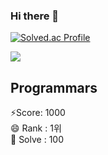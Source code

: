 ### Hi there 👋

<!--
**seon1112/seon1112** is a ✨ _special_ ✨ repository because its `README.md` (this file) appears on your GitHub profile.

Here are some ideas to get you started:

- 🔭 I’m currently working on ...
- 🌱 I’m currently learning ...
- 👯 I’m looking to collaborate on ...
- 🤔 I’m looking for help with ...
- 💬 Ask me about ...
- 📫 How to reach me: ...
- 😄 Pronouns: ...
- ⚡ Fun fact: ...
-->
[![Solved.ac Profile](http://mazassumnida.wtf/api/v2/generate_badge?boj=vosej2241)](https://solved.ac/vosej2241/)

<picture>
  <source
    srcset="https://github-readme-stats.vercel.app/api?username=anuraghazra&show_icons=true&theme=dark"
    media="(prefers-color-scheme: dark)"
  />
  <source
    srcset="https://github-readme-stats.vercel.app/api?username=anuraghazra&show_icons=true"
    media="(prefers-color-scheme: light), (prefers-color-scheme: no-preference)"
  />
  <img src="https://github-readme-stats.vercel.app/api?username=anuraghazra&show_icons=true" />
</picture>

<body>
<h2>Programmars</h2>

<div class="info-container">
  <div class="info-item">
    <span class="info-text">⚡Score:   1000</span>
  </div>
  
  <div class="info-item">
    <span class="info-text">😄 Rank :   1위</span>
  </div>
  
  <div class="info-item">
    <span class="info-text">🌱 Solve :   100</span>
  </div>
</div>
</body>


